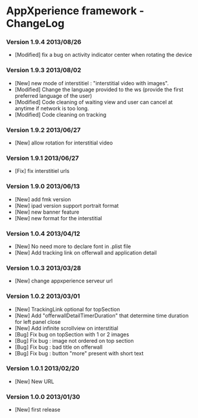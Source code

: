 AppXperience framework - ChangeLog
============ 
### Version 1.9.4 2013/08/26
- [Modified] fix a bug on activity indicator center when rotating the device

### Version 1.9.3 2013/08/02
- [New] new mode of interstitiel : "interstitial video with images".
- [Modified] Change the language provided to the ws (provide the first preferred language of the user)
- [Modified] Code cleaning of waiting view and user can cancel at anytime if network is too long. 
- [Modified] Code cleaning on tracking

### Version 1.9.2 2013/06/27
- [New] allow rotation for interstitial video

### Version 1.9.1 2013/06/27
- [Fix] fix interstitiel urls

### Version 1.9.0 2013/06/13
- [New] add fmk version
- [New] ipad version support portrait format
- [New] new banner feature
- [New] new format for the interstitial

### Version 1.0.4 2013/04/12
- [New] No need more to declare font in .plist file
- [New] Add tracking link on offerwall and application detail

### Version 1.0.3 2013/03/28
- [New] change appxperience serveur url

### Version 1.0.2 2013/03/01
- [New] TrackingLink optional for topSection
- [New] Add "offerwallDetailTimerDuration" that determine time duration for left panel close
- [New] Add infinite scrollview on interstitial
- [Bug] Fix bug on topSection with 1 or 2 images
- [Bug] Fix bug : image not ordered on top section
- [Bug] Fix bug : bad title on offerwall
- [Bug] Fix bug : button "more" present with short text

### Version 1.0.1 2013/02/20
- [New] New URL

### Version 1.0.0 2013/01/30
- [New] first release